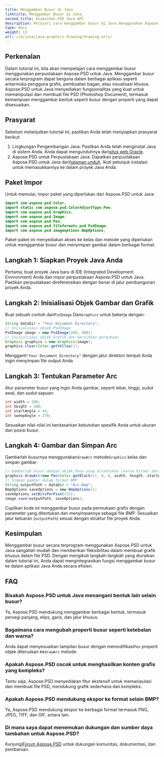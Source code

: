 ```yaml
---
title: Menggambar Busur di Java
linktitle: Menggambar Busur di Java
second_title: Asumsikan.PSD Java API
description: Pelajari cara menggambar busur di Java menggunakan Aspose.PSD untuk Java. Tutorial langkah demi langkah dengan contoh kode untuk aplikasi grafis.
type: docs
weight: 13
url: /id/java/java-graphics-drawing/drawing-arcs/
---
```

## Perkenalan
Dalam tutorial ini, kita akan mempelajari cara menggambar busur menggunakan perpustakaan Aspose.PSD untuk Java. Menggambar busur secara terprogram dapat berguna dalam berbagai aplikasi seperti antarmuka pengguna grafis, pembuatan bagan, atau visualisasi khusus. Aspose.PSD untuk Java menyediakan fungsionalitas yang kuat untuk memanipulasi dan membuat file PSD (Photoshop Document), termasuk kemampuan menggambar bentuk seperti busur dengan properti yang dapat disesuaikan.
## Prasyarat
Sebelum melanjutkan tutorial ini, pastikan Anda telah menyiapkan prasyarat berikut:
1.  Lingkungan Pengembangan Java: Pastikan Anda telah menginstal Java di sistem Anda. Anda dapat mengunduhnya dari[situs web Oracle](https://www.oracle.com/java/).
2.  Aspose.PSD untuk Perpustakaan Java: Dapatkan perpustakaan Aspose.PSD untuk Java dari[halaman unduh](https://releases.aspose.com/psd/java/). Ikuti petunjuk instalasi untuk memasukkannya ke dalam proyek Java Anda.
## Paket Impor
Untuk memulai, impor paket yang diperlukan dari Aspose.PSD untuk Java:
```java
import com.aspose.psd.Color;
import static com.aspose.psd.ColorAdjustType.Pen;
import com.aspose.psd.Graphics;
import com.aspose.psd.Image;
import com.aspose.psd.Pen;
import com.aspose.psd.fileformats.psd.PsdImage;
import com.aspose.psd.imageoptions.BmpOptions;
```
Paket-paket ini menyediakan akses ke kelas dan metode yang diperlukan untuk menggambar busur dan menyimpan gambar dalam berbagai format.
## Langkah 1: Siapkan Proyek Java Anda
Pertama, buat proyek Java baru di IDE (Integrated Development Environment) Anda dan impor perpustakaan Aspose.PSD untuk Java. Pastikan perpustakaan direferensikan dengan benar di jalur pembangunan proyek Anda.
## Langkah 2: Inisialisasi Objek Gambar dan Grafik
 Buat sebuah contoh dari`PsdImage` Dan`Graphics` untuk bekerja dengan:
```java
String dataDir = "Your Document Directory";
// Inisialisasi objek PsdImage
PsdImage image = new PsdImage(100, 100);
// Inisialisasi objek Grafik dan bersihkan permukaan
Graphics graphics = new Graphics(image);
graphics.clear(Color.getYellow());
```
 Mengganti`"Your Document Directory"` dengan jalur direktori tempat Anda ingin menyimpan file output Anda.
## Langkah 3: Tentukan Parameter Arc
Atur parameter busur yang ingin Anda gambar, seperti lebar, tinggi, sudut awal, dan sudut sapuan:
```java
int width = 100;
int height = 200;
int startAngle = 45;
int sweepAngle = 270;
```
Sesuaikan nilai-nilai ini berdasarkan kebutuhan spesifik Anda untuk ukuran dan posisi busur.
## Langkah 4: Gambar dan Simpan Arc
 Gambarlah busurnya menggunakan`drawArc` metode`Graphics` kelas dan simpan gambar:
```java
// Gambarlah busur dengan objek Pena yang ditentukan (warna hitam) dan parameternya
graphics.drawArc(new Pen(Color.getBlack()), 0, 0, width, height, startAngle, sweepAngle);
// Simpan gambar dalam format BMP
String outputPath = dataDir + "Arc.bmp";
BmpOptions saveOptions = new BmpOptions();
saveOptions.setBitsPerPixel(32);
image.save(outputPath, saveOptions);
```
Cuplikan kode ini menggambar busur pada permukaan grafis dengan parameter yang ditentukan dan menyimpannya sebagai file BMP. Sesuaikan jalur keluaran (`outputPath`) sesuai dengan struktur file proyek Anda.

## Kesimpulan
Menggambar busur secara terprogram menggunakan Aspose.PSD untuk Java sangatlah mudah dan memberikan fleksibilitas dalam membuat grafik khusus dalam file PSD. Dengan mengikuti langkah-langkah yang diuraikan dalam tutorial ini, Anda dapat mengintegrasikan fungsi menggambar busur ke dalam aplikasi Java Anda secara efisien.

## FAQ
### Bisakah Aspose.PSD untuk Java menangani bentuk lain selain busur?
Ya, Aspose.PSD mendukung menggambar berbagai bentuk, termasuk persegi panjang, elips, garis, dan jalur khusus.
### Bagaimana cara mengubah properti busur seperti ketebalan dan warna?
 Anda dapat menyesuaikan tampilan busur dengan memodifikasi`Pen` properti objek diteruskan ke`drawArc` metode.
### Apakah Aspose.PSD cocok untuk menghasilkan konten grafis yang kompleks?
Tentu saja, Aspose.PSD menyediakan fitur ekstensif untuk memanipulasi dan membuat file PSD, mendukung grafik sederhana dan kompleks.
### Apakah Aspose.PSD mendukung ekspor ke format selain BMP?
Ya, Aspose.PSD mendukung ekspor ke berbagai format termasuk PNG, JPEG, TIFF, dan GIF, antara lain.
### Di mana saya dapat menemukan dukungan dan sumber daya tambahan untuk Aspose.PSD?
 Kunjungi[Forum Aspose.PSD](https://forum.aspose.com/c/psd/34) untuk dukungan komunitas, dokumentasi, dan pembaruan.